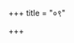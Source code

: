 +++
title = "०९"

+++
 

<div class="js_include" url="../../../../../../kalpe_svamatam/brAhmaNam/aitareyam/tattvam/pashupati-prajApati-rohiNI/"  newLevelForH1="2" includeTitle="true"> </div>  
